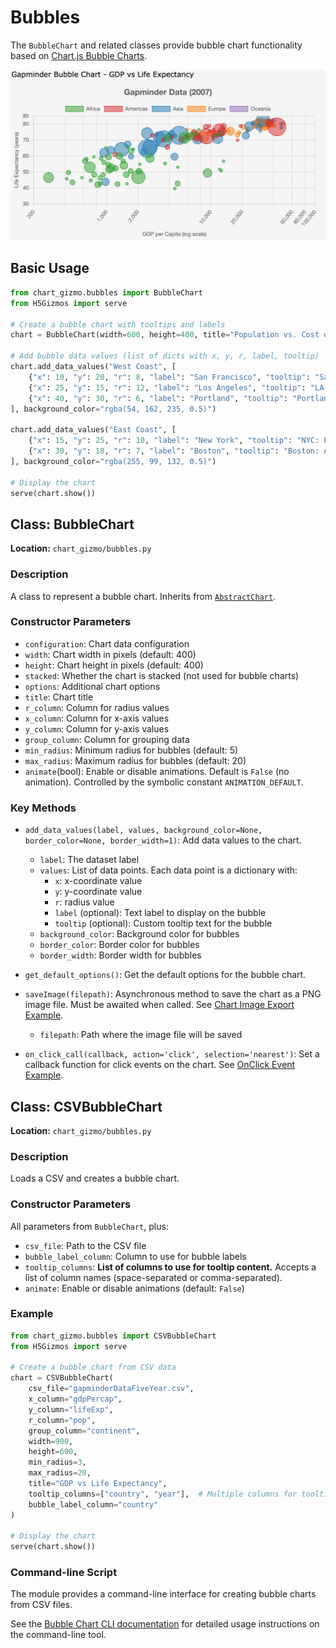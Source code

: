 # Bubbles

The `BubbleChart` and related classes provide bubble chart functionality based on [Chart.js Bubble Charts](https://www.chartjs.org/docs/latest/charts/bubble.html).

![Sample Bubble Chart](../screenshots/bubblechart.png)

## Basic Usage

```python
from chart_gizmo.bubbles import BubbleChart
from H5Gizmos import serve

# Create a bubble chart with tooltips and labels
chart = BubbleChart(width=600, height=400, title="Population vs. Cost of Living")

# Add bubble data values (list of dicts with x, y, r, label, tooltip)
chart.add_data_values("West Coast", [
    {"x": 10, "y": 20, "r": 8, "label": "San Francisco", "tooltip": "San Francisco: High tech hub"},
    {"x": 25, "y": 15, "r": 12, "label": "Los Angeles", "tooltip": "LA: Entertainment capital"},
    {"x": 40, "y": 30, "r": 6, "label": "Portland", "tooltip": "Portland: Rose City"}
], background_color="rgba(54, 162, 235, 0.5)")

chart.add_data_values("East Coast", [
    {"x": 15, "y": 25, "r": 10, "label": "New York", "tooltip": "NYC: Financial center"},
    {"x": 30, "y": 18, "r": 7, "label": "Boston", "tooltip": "Boston: Academic hub"},
], background_color="rgba(255, 99, 132, 0.5)")

# Display the chart
serve(chart.show())
```

## Class: BubbleChart

**Location:** `chart_gizmo/bubbles.py`

### Description

A class to represent a bubble chart. Inherits from [`AbstractChart`](../api/charts.md).

### Constructor Parameters

- `configuration`: Chart data configuration
- `width`: Chart width in pixels (default: 400)
- `height`: Chart height in pixels (default: 400)
- `stacked`: Whether the chart is stacked (not used for bubble charts)
- `options`: Additional chart options
- `title`: Chart title
- `r_column`: Column for radius values
- `x_column`: Column for x-axis values
- `y_column`: Column for y-axis values
- `group_column`: Column for grouping data
- `min_radius`: Minimum radius for bubbles (default: 5)
- `max_radius`: Maximum radius for bubbles (default: 20)
- `animate`(bool): Enable or disable animations. Default is `False` (no animation). Controlled by the symbolic constant `ANIMATION_DEFAULT`.

### Key Methods

- `add_data_values(label, values, background_color=None, border_color=None, border_width=1)`: Add data values to the chart.

  - `label`: The dataset label
  - `values`: List of data points. Each data point is a dictionary with:
    - `x`: x-coordinate value
    - `y`: y-coordinate value
    - `r`: radius value
    - `label` (optional): Text label to display on the bubble
    - `tooltip` (optional): Custom tooltip text for the bubble
  - `background_color`: Background color for bubbles
  - `border_color`: Border color for bubbles
  - `border_width`: Border width for bubbles

- `get_default_options()`: Get the default options for the bubble chart.
- `saveImage(filepath)`: Asynchronous method to save the chart as a PNG image file. Must be awaited when called. See [Chart Image Export Example](../examples/#chart-image-export).
  - `filepath`: Path where the image file will be saved
- `on_click_call(callback, action='click', selection='nearest')`: Set a callback function for click events on the chart. See [OnClick Event Example](../examples/#onclick-event-example).

## Class: CSVBubbleChart

**Location:** `chart_gizmo/bubbles.py`

### Description

Loads a CSV and creates a bubble chart.

### Constructor Parameters

All parameters from `BubbleChart`, plus:

- `csv_file`: Path to the CSV file
- `bubble_label_column`: Column to use for bubble labels
- `tooltip_columns`: **List of columns to use for tooltip content.** Accepts a list of column names (space-separated or comma-separated).
- `animate`: Enable or disable animations (default: `False`)

### Example

```python
from chart_gizmo.bubbles import CSVBubbleChart
from H5Gizmos import serve

# Create a bubble chart from CSV data
chart = CSVBubbleChart(
    csv_file="gapminderDataFiveYear.csv",
    x_column="gdpPercap",
    y_column="lifeExp",
    r_column="pop",
    group_column="continent",
    width=900,
    height=600,
    min_radius=3,
    max_radius=20,
    title="GDP vs Life Expectancy",
    tooltip_columns=["country", "year"],  # Multiple columns for tooltip
    bubble_label_column="country"
)

# Display the chart
serve(chart.show())
```

### Command-line Script

The module provides a command-line interface for creating bubble charts from CSV files.

See the [Bubble Chart CLI documentation](../cli/bubble.md) for detailed usage instructions on the command-line tool.
